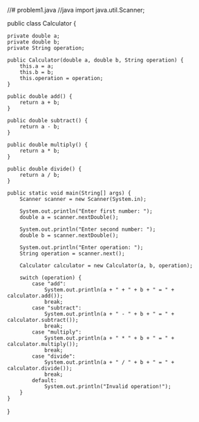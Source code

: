 //# problem1.java
//java 
import java.util.Scanner;

public class Calculator {

    private double a;
    private double b;
    private String operation;

    public Calculator(double a, double b, String operation) {
        this.a = a;
        this.b = b;
        this.operation = operation;
    }

    public double add() {
        return a + b;
    }

    public double subtract() {
        return a - b;
    }

    public double multiply() {
        return a * b;
    }

    public double divide() {
        return a / b;
    }

    public static void main(String[] args) {
        Scanner scanner = new Scanner(System.in);

        System.out.println("Enter first number: ");
        double a = scanner.nextDouble();

        System.out.println("Enter second number: ");
        double b = scanner.nextDouble();

        System.out.println("Enter operation: ");
        String operation = scanner.next();

        Calculator calculator = new Calculator(a, b, operation);

        switch (operation) {
            case "add":
                System.out.println(a + " + " + b + " = " + calculator.add());
                break;
            case "subtract":
                System.out.println(a + " - " + b + " = " + calculator.subtract());
                break;
            case "multiply":
                System.out.println(a + " * " + b + " = " + calculator.multiply());
                break;
            case "divide":
                System.out.println(a + " / " + b + " = " + calculator.divide());
                break;
            default:
                System.out.println("Invalid operation!");
        }
    }
}
